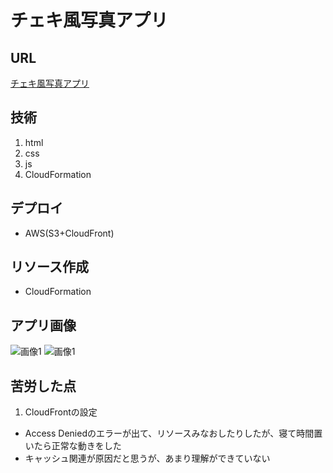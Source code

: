 # チェキ風写真アプリ

## URL

[チェキ風写真アプリ](https://cheki-app.aws-syu-develop.net/)

## 技術

1. html
2. css
3. js
4. CloudFormation

## デプロイ

- AWS(S3+CloudFront)

## リソース作成

- CloudFormation

## アプリ画像

![画像1](https://github.com/user-attachments/assets/f77cc8aa-61f9-456a-919d-0273f8ae4674)
![画像1](https://github.com/user-attachments/assets/03cd0033-4e9c-4b51-a5dd-1ea4a13547ee)

## 苦労した点

1. CloudFrontの設定

- Access Deniedのエラーが出て、リソースみなおしたりしたが、寝て時間置いたら正常な動きをした
- キャッシュ関連が原因だと思うが、あまり理解ができていない
